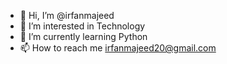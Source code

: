 - 👋 Hi, I’m @irfanmajeed
- 👀 I’m interested in Technology 
- 🌱 I’m currently learning Python
- 📫 How to reach me irfanmajeed20@gmail.com

<!---
irfanmajeed/irfanmajeed is a ✨ special ✨ repository because its `README.md` (this file) appears on your GitHub profile.
You can click the Preview link to take a look at your changes.
--->
